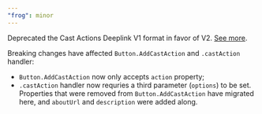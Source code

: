 ```yaml
---
"frog": minor
---
```


Deprecated the Cast Actions Deeplink V1 format in favor of V2. [See more](https://warpcast.notion.site/Spec-Farcaster-Actions-84d5a85d479a43139ea883f6823d8caa).

Breaking changes have affected `Button.AddCastAction` and `.castAction` handler:
- `Button.AddCastAction` now only accepts `action` property;
- `.castAction` handler now requries a third parameter (`options`) to be set. Properties that were removed from `Button.AddCastAction` have migrated here, and `aboutUrl` and `description` were added along.
